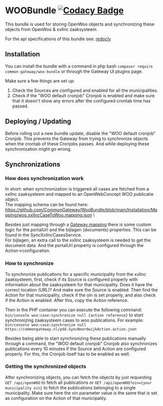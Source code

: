 # WOOBundle [![Codacy Badge](https://app.codacy.com/project/badge/Grade/980ea2efc85a427ea909518f29506ff6)](https://app.codacy.com/gh/CommonGateway/WOOBundle/dashboard?utm_source=gh&)

This bundle is used for storing OpenWoo objects and synchronizing these objects from OpenWoo & xxllnc zaaksysteem.

For the api specifications of this bundle see: [redocly](https://redocly.github.io/redoc/?url=https://raw.githubusercontent.com/CommonGateway/WooBundle/ce02a6928bc469e4965715ed899e5f6608cc3791/docs/openapi.json#tag/openwoo/operation/openwoo-put-item)

## Installation

You can install the bundle with a command in php bash `composer require common-gateway/woo-bundle` or through the Gateway UI plugins page.

Make sure a few things are set up:

1. Check the Sources are configured and enabled for all the municipalities.
2. Check if the "WOO default cronjob" Cronjob is enabled and make sure that it doesn't show any errors after the configured crontab time has passed.

## Deploying / Updating

Before rolling out a new bundle update, disable the "WOO default cronjob" Cronjob.
This prevents the Gateway from trying to synchronize objects when the crontab of these Cronjobs passes.
And while deploying these synchronization might go wrong.

## Synchronizations

### How does synchronization work

In short: when synchronization is triggered all cases are fetched from a xxllnc zaaksysteem and mapped to an OpenWebConcept WOO publicatie object.\
The mapping schema can be found here: https://github.com/CommonGateway/WooBundle/blob/main/Installation/Mapping/woo.xxllncCaseToWoo.mapping.json \\

Besides just mapping through a [Gateway mapping](https://commongateway.github.io/CoreBundle/pages/Features/Mappings) there is some custom logic for the portalUrl and the bijlagen (documents) properties.
This can be found in the SyncXxllncCasesService. \
For bijlagen, an extra call to the xxllnc zaaksysteem is needed to get the document data.
And the portalUrl property is configured through the Action->configuration.

### How to synchronize

To synchronize publications for a specific municipality from the xxllnc zaaksysteem,
first, check if its Source is configured properly with information about the zaaksysteem for that municipality.
Does it have the correct location (URL)? And make sure the Source is enabled.
Then find the Action for that municipality, check if the oin is set properly, and also check if the Action is enabled.
After this, copy the Action reference.

Then in the PHP container you can execute the following command:
`bin/console woo:case:synchronize null {action reference}`
to start synchronizing zaaksysteem cases to woo publications.
For example: \
`bin/console woo:case:synchronize null https://commongateway.nl/pdd.SyncNoordwijkAction.action.json`

Besides being able to start synchronizing these publications manually through a command,
the "WOO default cronjob" Cronjob also synchronizes publications every 10 minutes if the Source and Action are configured properly.
For this, the Cronjob itself has to be enabled as well.

### Getting the synchronized objects

After synchronizing objects, you can fetch the objects by just requesting `GET /api/openWOO` to fetch all publications or `GET /api/openWOO?oin={your municipality oin}` to fetch the publications belonging to a single municipality.
Make sure here the oin parameter value is the same that is set as configuration on the Action of that municipality.
